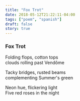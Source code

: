 ```yaml
---
title: "Fox Trot"
date: 2018-05-12T21:22:11-04:00
tags: ["poem", "spanish"]
draft: false
story: true
---
```


### Fox Trot

Folding flops, cotton tops  
clouds rolling past Vendôme

Tacky bridges, rusted beams  
complementing Summer's green

Neon hue, flickering light  
Five red roses in the night


